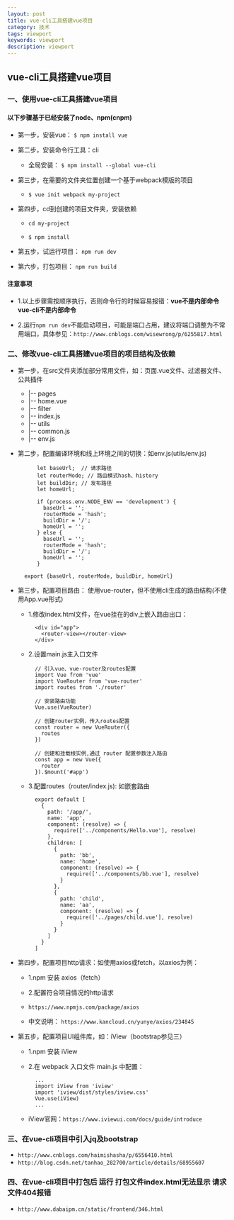 ```yaml
---
layout: post
title: vue-cli工具搭建vue项目
category: 技术
tags: viewport
keywords: viewport
description: viewport
---
```


## vue-cli工具搭建vue项目

### 一、使用vue-cli工具搭建vue项目

#### 以下步骤基于已经安装了node、npm(cnpm)

- 第一步，安装vue： `$ npm install vue`

- 第二步，安装命令行工具：cli
	
	- 全局安装： `$ npm install --global vue-cli`


- 第三步，在需要的文件夹位置创建一个基于webpack模版的项目

	- `$ vue init webpack my-project`

- 第四步，cd到创建的项目文件夹，安装依赖

	- `cd my-project`
	
	- `$ npm install`

- 第五步，试运行项目： `npm run dev`

- 第六步，打包项目： `npm run build`

#### 注意事项

- 1.以上步骤需按顺序执行，否则命令行的时候容易报错：**vue不是内部命令 vue-cli不是内部命令**

- 2.运行`npm run dev`不能启动项目，可能是端口占用，建议将端口调整为不常用端口，具体参见：`http://www.cnblogs.com/wisewrong/p/6255817.html`


### 二、修改vue-cli工具搭建vue项目的项目结构及依赖

- 第一步，在src文件夹添加部分常用文件，如：页面.vue文件、过滤器文件、公共插件

	- |-- pages
	 - |-- home.vue
	- |-- filter
	 - |-- index.js
	- |-- utils
	 - |-- common.js
	 - |-- env.js

- 第二步，配置编译环境和线上环境之间的切换：如env.js(utils/env.js)

			let baseUrl;  // 请求路径
			let routerMode; // 路由模式hash、history
			let buildDir; // 发布路径
			let homeUrl;
			
			if (process.env.NODE_ENV == 'development') {
			  baseUrl = '';
			  routerMode = 'hash';
			  buildDir = '/';
			  homeUrl = '';
			} else {
			  baseUrl = '';
			  routerMode = 'hash';
			  buildDir = '/';
			  homeUrl = '';
			}

		export {baseUrl, routerMode, buildDir, homeUrl}

- 第三步，配置项目路由： 使用vue-router，但不使用cli生成的路由结构(不使用App.vue形式)

	- 1.修改index.html文件，在vue挂在的div上嵌入路由出口：

			<div id="app">
			  <router-view></router-view>
			</div>	

	- 2.设置main.js主入口文件
			
			// 引入vue、vue-router及routes配置
			import Vue from 'vue'
			import VueRouter from 'vue-router'
			import routes from './router'
			
			// 安装路由功能
			Vue.use(VueRouter)

			// 创建router实例，传入routes配置
			const router = new VueRouter({
			  routes
			})
			
			// 创建和挂载根实例,通过 router 配置参数注入路由
			const app = new Vue({
			  router
			}).$mount('#app')

	- 3.配置routes（router/index.js): 如嵌套路由

			export default [
			  {
			    path: '/app/',
			    name: 'app',
			    component: (resolve) => {
			      require(['../components/Hello.vue'], resolve)
			    },
			    children: [
			      {
			        path: 'bb',
			        name: 'home',
			        component: (resolve) => {
			          require(['../components/bb.vue'], resolve)
			        }
			      },
			      {
			        path: 'child',
			        name: 'aa',
			        component: (resolve) => {
			          require(['../pages/child.vue'], resolve)
			        }
			      }
			    ]
			  }
			]


- 第四步，配置项目http请求：如使用axios或fetch，以axios为例：

	- 1.npm 安装 axios（fetch）
	- 2.配置符合项目情况的http请求

	- `https://www.npmjs.com/package/axios`
	- 中文说明： `https://www.kancloud.cn/yunye/axios/234845`
	

- 第五步，配置项目UI组件库，如：iView（bootstrap参见三）
	
	- 1.npm 安装 iView
	- 2.在 webpack 入口文件 main.js 中配置：

			...
			import iView from 'iview'
			import 'iview/dist/styles/iview.css'
			Vue.use(iView)
			...

	- iView官网：`https://www.iviewui.com/docs/guide/introduce`


### 三、在vue-cli项目中引入jq及bootstrap

- `http://www.cnblogs.com/haimishasha/p/6556410.html`
- `http://blog.csdn.net/tanhao_282700/article/details/68955607`



### 四、在vue-cli项目中打包后 运行 打包文件index.html无法显示 请求文件404报错
- `http://www.dabaipm.cn/static/frontend/346.html`
